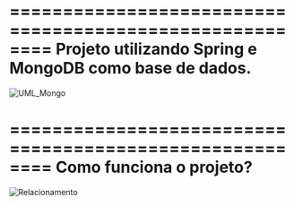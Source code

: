 ========================================================
Projeto utilizando Spring e MongoDB como base de dados.
========================================================

![UML_Mongo](https://user-images.githubusercontent.com/104575935/198717130-608dba9f-6be2-4c13-a9c1-7999b68b8219.png)

========================================================
Como funciona o projeto?
========================================================
![Relacionamento](https://user-images.githubusercontent.com/104575935/198717420-f29c87c8-9339-4876-8742-fc3cf4b7d746.png)

